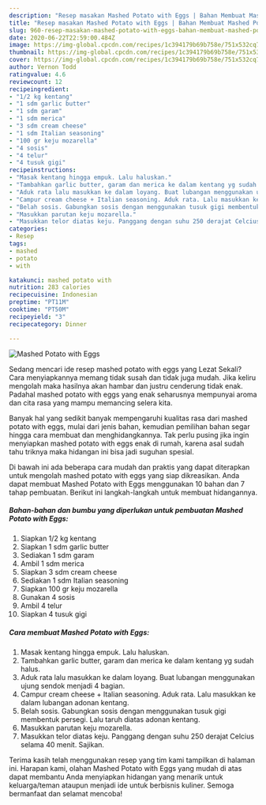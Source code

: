 ```yaml
---
description: "Resep masakan Mashed Potato with Eggs | Bahan Membuat Mashed Potato with Eggs Yang Lezat Sekali"
title: "Resep masakan Mashed Potato with Eggs | Bahan Membuat Mashed Potato with Eggs Yang Lezat Sekali"
slug: 960-resep-masakan-mashed-potato-with-eggs-bahan-membuat-mashed-potato-with-eggs-yang-lezat-sekali
date: 2020-06-22T22:59:00.484Z
image: https://img-global.cpcdn.com/recipes/1c394179b69b758e/751x532cq70/mashed-potato-with-eggs-foto-resep-utama.jpg
thumbnail: https://img-global.cpcdn.com/recipes/1c394179b69b758e/751x532cq70/mashed-potato-with-eggs-foto-resep-utama.jpg
cover: https://img-global.cpcdn.com/recipes/1c394179b69b758e/751x532cq70/mashed-potato-with-eggs-foto-resep-utama.jpg
author: Vernon Todd
ratingvalue: 4.6
reviewcount: 12
recipeingredient:
- "1/2 kg kentang"
- "1 sdm garlic butter"
- "1 sdm garam"
- "1 sdm merica"
- "3 sdm cream cheese"
- "1 sdm Italian seasoning"
- "100 gr keju mozarella"
- "4 sosis"
- "4 telur"
- "4 tusuk gigi"
recipeinstructions:
- "Masak kentang hingga empuk. Lalu haluskan."
- "Tambahkan garlic butter, garam dan merica ke dalam kentang yg sudah halus."
- "Aduk rata lalu masukkan ke dalam loyang. Buat lubangan menggunakan ujung sendok menjadi 4 bagian."
- "Campur cream cheese + Italian seasoning. Aduk rata. Lalu masukkan ke dalam lubangan adonan kentang."
- "Belah sosis. Gabungkan sosis dengan menggunakan tusuk gigi membentuk persegi. Lalu taruh diatas adonan kentang."
- "Masukkan parutan keju mozarella."
- "Masukkan telor diatas keju. Panggang dengan suhu 250 derajat Celcius selama 40 menit. Sajikan."
categories:
- Resep
tags:
- mashed
- potato
- with

katakunci: mashed potato with 
nutrition: 283 calories
recipecuisine: Indonesian
preptime: "PT11M"
cooktime: "PT50M"
recipeyield: "3"
recipecategory: Dinner

---
```



![Mashed Potato with Eggs](https://img-global.cpcdn.com/recipes/1c394179b69b758e/751x532cq70/mashed-potato-with-eggs-foto-resep-utama.jpg)

Sedang mencari ide resep mashed potato with eggs yang Lezat Sekali? Cara menyiapkannya memang tidak susah dan tidak juga mudah. Jika keliru mengolah maka hasilnya akan hambar dan justru cenderung tidak enak. Padahal mashed potato with eggs yang enak seharusnya mempunyai aroma dan cita rasa yang mampu memancing selera kita.



Banyak hal yang sedikit banyak mempengaruhi kualitas rasa dari mashed potato with eggs, mulai dari jenis bahan, kemudian pemilihan bahan segar hingga cara membuat dan menghidangkannya. Tak perlu pusing jika ingin menyiapkan mashed potato with eggs enak di rumah, karena asal sudah tahu triknya maka hidangan ini bisa jadi suguhan spesial.


Di bawah ini ada beberapa cara mudah dan praktis yang dapat diterapkan untuk mengolah mashed potato with eggs yang siap dikreasikan. Anda dapat membuat Mashed Potato with Eggs menggunakan 10 bahan dan 7 tahap pembuatan. Berikut ini langkah-langkah untuk membuat hidangannya.

<!--inarticleads1-->

##### Bahan-bahan dan bumbu yang diperlukan untuk pembuatan Mashed Potato with Eggs:

1. Siapkan 1/2 kg kentang
1. Siapkan 1 sdm garlic butter
1. Sediakan 1 sdm garam
1. Ambil 1 sdm merica
1. Siapkan 3 sdm cream cheese
1. Sediakan 1 sdm Italian seasoning
1. Siapkan 100 gr keju mozarella
1. Gunakan 4 sosis
1. Ambil 4 telur
1. Siapkan 4 tusuk gigi




<!--inarticleads2-->

##### Cara membuat Mashed Potato with Eggs:

1. Masak kentang hingga empuk. Lalu haluskan.
1. Tambahkan garlic butter, garam dan merica ke dalam kentang yg sudah halus.
1. Aduk rata lalu masukkan ke dalam loyang. Buat lubangan menggunakan ujung sendok menjadi 4 bagian.
1. Campur cream cheese + Italian seasoning. Aduk rata. Lalu masukkan ke dalam lubangan adonan kentang.
1. Belah sosis. Gabungkan sosis dengan menggunakan tusuk gigi membentuk persegi. Lalu taruh diatas adonan kentang.
1. Masukkan parutan keju mozarella.
1. Masukkan telor diatas keju. Panggang dengan suhu 250 derajat Celcius selama 40 menit. Sajikan.




Terima kasih telah menggunakan resep yang tim kami tampilkan di halaman ini. Harapan kami, olahan Mashed Potato with Eggs yang mudah di atas dapat membantu Anda menyiapkan hidangan yang menarik untuk keluarga/teman ataupun menjadi ide untuk berbisnis kuliner. Semoga bermanfaat dan selamat mencoba!
